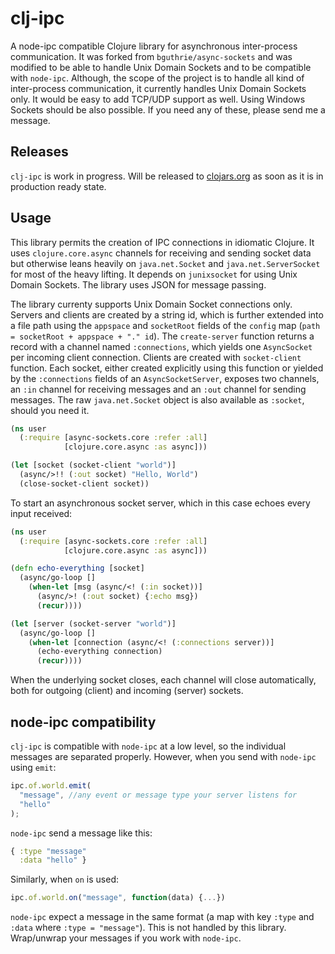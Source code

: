 # clj-ipc

A node-ipc compatible Clojure library for asynchronous inter-process communication. It was forked
from `bguthrie/async-sockets` and was modified to be able to handle Unix Domain Sockets and to be
compatible with `node-ipc`. Although, the scope of the project is to handle all kind of inter-process
communication, it currently handles Unix Domain Sockets only. It would be easy to add TCP/UDP
support as well. Using Windows Sockets should be also possible. If you need any of these, please send me a message.

## Releases

`clj-ipc` is work in progress. Will be released to [clojars.org](https://clojars.org) as soon 
as it is in production ready state.

## Usage

This library permits the creation of IPC connections in idiomatic Clojure. It uses
`clojure.core.async` channels for receiving and sending socket data but otherwise leans heavily on `java.net.Socket`
and `java.net.ServerSocket` for most of the heavy lifting. It depends on `junixsocket` for
using Unix Domain Sockets. The library uses JSON for message passing.

The library currenty supports Unix Domain Socket connections only. Servers and clients are created by a string id,
which is further extended into a file path using the `appspace` and `socketRoot` fields of the `config` map (`path = socketRoot + appspace + "." id`). The `create-server` function returns a record with a channel named `:connections`, which yields one `AsyncSocket` per incoming client connection. Clients are created with
`socket-client` function. Each socket, either
created explicitly using this function or yielded by the `:connections` fields of an `AsyncSocketServer`, exposes two
channels, an `:in` channel for receiving messages and an `:out` channel for sending messages. The raw `java.net.Socket`
object is also available as `:socket`, should you need it.

```clojure
(ns user
  (:require [async-sockets.core :refer :all]
            [clojure.core.async :as async]))

(let [socket (socket-client "world")]
  (async/>!! (:out socket) "Hello, World")
  (close-socket-client socket))
```

To start an asynchronous socket server, which in this case echoes every input received:

```clojure
(ns user
  (:require [async-sockets.core :refer :all]
            [clojure.core.async :as async]))

(defn echo-everything [socket]
  (async/go-loop []
    (when-let [msg (async/<! (:in socket))]
      (async/>! (:out socket) {:echo msg})
      (recur))))

(let [server (socket-server "world")]
  (async/go-loop []
    (when-let [connection (async/<! (:connections server))]
      (echo-everything connection)
      (recur))))
```

When the underlying socket closes, each channel will close automatically, both for outgoing (client) and incoming
(server) sockets.

## node-ipc compatibility

`clj-ipc` is compatible with `node-ipc` at a low level, so the individual messages are separated properly.
However, when you send with `node-ipc` using `emit`:

```js
ipc.of.world.emit(
  "message", //any event or message type your server listens for
  "hello"
);
```

`node-ipc` send a message like this:

```clojure
{ :type "message"
  :data "hello" }
```

Similarly, when `on` is used:

```js
ipc.of.world.on("message", function(data) {...})
```

`node-ipc` expect a message in the same format (a map with key `:type` and `:data` where `:type = "message"`). This is not handled by this library. Wrap/unwrap your messages if you work with `node-ipc`.
